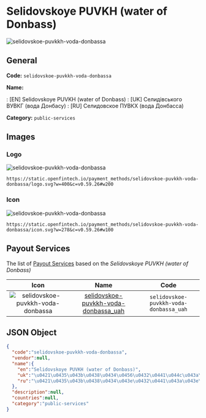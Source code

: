 
# Selidovskoye PUVKH (water of Donbass) 
![selidovskoe-puvkkh-voda-donbassa](https://static.openfintech.io/payment_methods/selidovskoe-puvkkh-voda-donbassa/logo.svg?w=400&c=v0.59.26#w200)  

## General 
**Code:** `selidovskoe-puvkkh-voda-donbassa` 
 
**Name:** 
 
:	[EN] Selidovskoye PUVKH (water of Donbass) 
:	[UK] Селидівського ВУВКГ (вода Донбасу) 
:	[RU] Селидовское ПУВКХ (вода Донбасса) 
 
**Category:** `public-services` 
 

## Images 

### Logo 
![selidovskoe-puvkkh-voda-donbassa](https://static.openfintech.io/payment_methods/selidovskoe-puvkkh-voda-donbassa/logo.svg?w=400&c=v0.59.26#w200)  

```
https://static.openfintech.io/payment_methods/selidovskoe-puvkkh-voda-donbassa/logo.svg?w=400&c=v0.59.26#w200
```  

### Icon 
![selidovskoe-puvkkh-voda-donbassa](https://static.openfintech.io/payment_methods/selidovskoe-puvkkh-voda-donbassa/icon.svg?w=278&c=v0.59.26#w100)  

```
https://static.openfintech.io/payment_methods/selidovskoe-puvkkh-voda-donbassa/icon.svg?w=278&c=v0.59.26#w100
```  

## Payout Services 
 
The list of [Payout Services](/payout-services/) based on the _Selidovskoye PUVKH (water of Donbass)_ 

|Icon|Name|Code| 
|:---:|:---:|:---:| 
|![selidovskoe-puvkkh-voda-donbassa](https://static.openfintech.io/payout_methods/selidovskoe-puvkkh-voda-donbassa/icon.png?w=278&c=v0.59.26#w40) |[selidovskoe-puvkkh-voda-donbassa_uah](/payout-services/selidovskoe-puvkkh-voda-donbassa_uah/)|`selidovskoe-puvkkh-voda-donbassa_uah`| 
 

## JSON Object 

```json
{
  "code":"selidovskoe-puvkkh-voda-donbassa",
  "vendor":null,
  "name":{
    "en":"Selidovskoye PUVKH (water of Donbass)",
    "uk":"\u0421\u0435\u043b\u0438\u0434\u0456\u0432\u0441\u044c\u043a\u043e\u0433\u043e \u0412\u0423\u0412\u041a\u0413 (\u0432\u043e\u0434\u0430 \u0414\u043e\u043d\u0431\u0430\u0441\u0443)",
    "ru":"\u0421\u0435\u043b\u0438\u0434\u043e\u0432\u0441\u043a\u043e\u0435 \u041f\u0423\u0412\u041a\u0425 (\u0432\u043e\u0434\u0430 \u0414\u043e\u043d\u0431\u0430\u0441\u0441\u0430)"
  },
  "description":null,
  "countries":null,
  "category":"public-services"
}
```  
